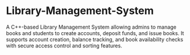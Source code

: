 # Library-Management-System
A C++-based Library Management System allowing admins to manage books and students to create accounts, deposit funds, and issue books. It supports account creation, balance tracking, and book availability checks with secure access control and sorting features.

